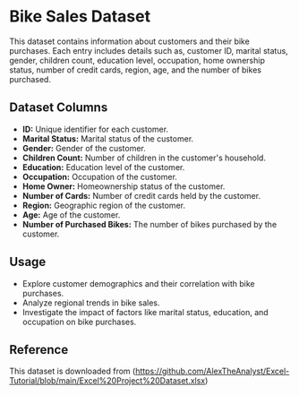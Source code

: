 # Bike Sales Dataset
This dataset contains information about customers and their bike purchases. Each entry includes details such as, 
customer ID, marital status, gender, children count, education level, occupation, home ownership status, number of credit cards, region, age, and the number of bikes purchased.

## Dataset Columns

- **ID:** Unique identifier for each customer.
- **Marital Status:** Marital status of the customer.
- **Gender:** Gender of the customer.
- **Children Count:** Number of children in the customer's household.
- **Education:** Education level of the customer.
- **Occupation:** Occupation of the customer.
- **Home Owner:** Homeownership status of the customer.
- **Number of Cards:** Number of credit cards held by the customer.
- **Region:** Geographic region of the customer.
- **Age:** Age of the customer.
- **Number of Purchased Bikes:** The number of bikes purchased by the customer.

## Usage

- Explore customer demographics and their correlation with bike purchases.
- Analyze regional trends in bike sales.
- Investigate the impact of factors like marital status, education, and occupation on bike purchases.

## Reference

This dataset is downloaded from (https://github.com/AlexTheAnalyst/Excel-Tutorial/blob/main/Excel%20Project%20Dataset.xlsx)

